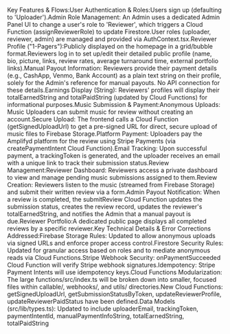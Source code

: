 Key Features & Flows:User Authentication & Roles:Users sign up (defaulting to 'Uploader').Admin Role Management: An Admin uses a dedicated Admin Panel UI to change a user's role to 'Reviewer', which triggers a Cloud Function (assignReviewerRole) to update Firestore.User roles (uploader, reviewer, admin) are managed and provided via AuthContext.tsx.Reviewer Profile ("1-Pagers"):Publicly displayed on the homepage in a grid/bubble format.Reviewers log in to set up/edit their detailed public profile (name, bio, picture, links, review rates, average turnaround time, external portfolio links).Manual Payout Information: Reviewers provide their payment details (e.g., CashApp, Venmo, Bank Account) as a plain text string on their profile, solely for the Admin's reference for manual payouts. No API connection for these details.Earnings Display (String): Reviewers' profiles will display their totalEarnedString and totalPaidString (updated by Cloud Functions) for informational purposes.Music Submission & Payment:Anonymous Uploads: Music Uploaders can submit music for review without creating an account.Secure Upload: The frontend calls a Cloud Function (getSignedUploadUrl) to get a pre-signed URL for direct, secure upload of music files to Firebase Storage.Platform Payment: Uploaders pay the Amplifyd platform for the review using Stripe Payments (via createPaymentIntent Cloud Function).Email Tracking: Upon successful payment, a trackingToken is generated, and the uploader receives an email with a unique link to track their submission status.Review Management:Reviewer Dashboard: Reviewers access a private dashboard to view and manage pending music submissions assigned to them.Review Creation: Reviewers listen to the music (streamed from Firebase Storage) and submit their written review via a form.Admin Payout Notification: When a review is completed, the submitReview Cloud Function updates the submission status, creates the review record, updates the reviewer's totalEarnedString, and notifies the Admin that a manual payout is due.Reviewer Portfolio:A dedicated public page displays all completed reviews by a specific reviewer.Key Technical Details & Error Corrections Addressed:Firebase Storage Rules: Updated to allow anonymous uploads via signed URLs and enforce proper access control.Firestore Security Rules: Updated for granular access based on roles and to mediate anonymous reads via Cloud Functions.Stripe Webhook Security: onPaymentSucceeded Cloud Function will verify Stripe webhook signatures.Idempotency: Stripe Payment Intents will use idempotency keys.Cloud Functions Modularization: The large functions/src/index.ts will be broken down into smaller, focused files within callable/, webhooks/, and utils/ directories.New Cloud Functions: getSignedUploadUrl, getSubmissionStatusByToken, updateReviewerProfile, updateReviewerPaidStatus have been defined.Data Models (src/lib/types.ts): Updated to include uploaderEmail, trackingToken, paymentIntentId, manualPaymentInfoString, totalEarnedString, totalPaidString